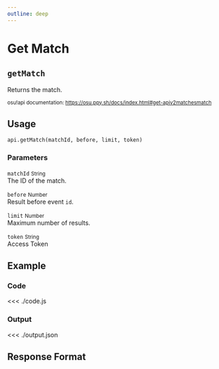 ```yaml
---
outline: deep
---
```


# Get Match <Badge type="info" text="GET"/>

## `getMatch`

Returns the match.

<small>osu!api documentation: https://osu.ppy.sh/docs/index.html#get-apiv2matchesmatch</small>

## Usage

`api.getMatch(matchId, before, limit, token)`

### Parameters

`matchId` <small>String</small><br>
The ID of the match.

`before` <small>Number</small> <Badge type="tip" text="optional" /><br>
Result before event `id`.

`limit` <small>Number</small> <Badge type="tip" text="optional" /><br>
Maximum number of results.

`token` <small>String</small><br>
Access Token

## Example

### Code
<<< ./code.js

### Output
<<< ./output.json

## Response Format

<!--@include: ./response.md-->